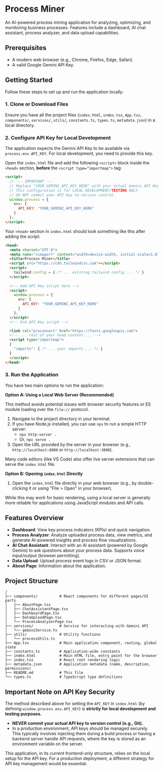 # Process Miner

An AI-powered process mining application for analyzing, optimizing, and monitoring business processes. Features include a dashboard, AI chat assistant, process analyzer, and data upload capabilities.

## Prerequisites

*   A modern web browser (e.g., Chrome, Firefox, Edge, Safari).
*   A valid Google Gemini API Key.

## Getting Started

Follow these steps to set up and run the application locally:

### 1. Clone or Download Files

Ensure you have all the project files (`index.html`, `index.tsx`, `App.tsx`, `components/`, `services/`, `utils/`, `constants.ts`, `types.ts`, `metadata.json`) in a local directory.

### 2. Configure API Key for Local Development

The application expects the Gemini API Key to be available via `process.env.API_KEY`. For local development, you need to provide this key.

Open the `index.html` file and add the following `<script>` block inside the `<head>` section, **before** the `<script type="importmap">` tag:

```html
<script>
  // --- IMPORTANT ---
  // Replace "YOUR_GEMINI_API_KEY_HERE" with your actual Gemini API Key.
  // This configuration is for LOCAL DEVELOPMENT/TESTING ONLY.
  // DO NOT commit your API key to version control.
  window.process = {
    env: {
      API_KEY: "YOUR_GEMINI_API_KEY_HERE"
    }
  };
</script>
```

Your `<head>` section in `index.html` should look something like this after adding the script:

```html
<head>
  <meta charset="UTF-8">
  <meta name="viewport" content="width=device-width, initial-scale=1.0">
  <title>Process Miner</title>
  <script src="https://cdn.tailwindcss.com"></script>
  <script>
    tailwind.config = { /* ... existing tailwind config ... */ }
  </script>
  
  <!-- Add API Key script here -->
  <script>
    window.process = {
      env: {
        API_KEY: "YOUR_GEMINI_API_KEY_HERE"
      }
    };
  </script>
  <!-- End API Key script -->

  <link rel="preconnect" href="https://fonts.googleapis.com">
  <!-- ... rest of your head content ... -->
  <script type="importmap">
  {
    "imports": { /* ... your imports ... */ }
  }
  </script>
</head>
```

### 3. Run the Application

You have two main options to run the application:

**Option A: Using a Local Web Server (Recommended)**

This method avoids potential issues with browser security features or ES module loading over the `file://` protocol.

1.  Navigate to the project directory in your terminal.
2.  If you have Node.js installed, you can use `npx` to run a simple HTTP server:
    *   `npx http-server .`
    *   Or, `npx serve .`
3.  Open the URL provided by the server in your browser (e.g., `http://localhost:8080` or `http://localhost:3000`).

Many code editors (like VS Code) also offer live server extensions that can serve the `index.html` file.

**Option B: Opening `index.html` Directly**

1.  Open the `index.html` file directly in your web browser (e.g., by double-clicking it or using "File > Open" in your browser).

While this may work for basic rendering, using a local server is generally more reliable for applications using JavaScript modules and API calls.

## Features Overview

*   **Dashboard**: View key process indicators (KPIs) and quick navigation.
*   **Process Analyzer**: Analyze uploaded process data, view metrics, and generate AI-powered insights and process flow visualizations.
*   **AI Chat Assistant**: Interact with an AI assistant (powered by Google Gemini) to ask questions about your process data. Supports voice input/output (browser permitting).
*   **Data Upload**: Upload process event logs in CSV or JSON format.
*   **About Page**: Information about the application.

## Project Structure

```
/
├── components/          # React components for different pages/UI parts
│   ├── AboutPage.tsx
│   ├── ChatAssistantPage.tsx
│   ├── DashboardPage.tsx
│   ├── DataUploadPage.tsx
│   └── ProcessAnalyzerPage.tsx
├── services/            # Service for interacting with Gemini API
│   └── geminiService.ts
├── utils/               # Utility functions
│   └── processUtils.ts
├── App.tsx              # Main application component, routing, global state
├── constants.ts         # Application-wide constants
├── index.html           # Main HTML file, entry point for the browser
├── index.tsx            # React root rendering logic
├── metadata.json        # Application metadata (name, description, permissions)
├── README.md            # This file
└── types.ts             # TypeScript type definitions
```

## Important Note on API Key Security

The method described above for setting the `API_KEY` in `index.html` (by defining `window.process.env.API_KEY`) is **strictly for local development and testing purposes.**

*   **NEVER commit your actual API key to version control (e.g., Git).**
*   In a production environment, API keys should be managed securely. This typically involves injecting them during a build process or having a backend server handle API requests, where the key is stored as an environment variable on the server.

This application, in its current frontend-only structure, relies on the local setup for the API key. For a production deployment, a different strategy for API key management would be essential.
